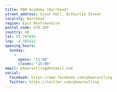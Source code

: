 ```yaml
---
title: PBW Academy (Barrhead)
street_address: Scout Hall, Arthurlie Street
locality: Barrhead
region: East Renfrewshire
postal_code: G78 2EP
country: GB
lat: 55.797493
lng: -4.385411
opening_hours:
  Sunday:
    -
      opens: "11:00"
      closes: "15:00"
email: pbwwrestling@hotmail.com
social:
  Facebook: https://www.facebook.com/pbwwrestling
  Twitter: https://twitter.com/pbwwrestling
---
```

